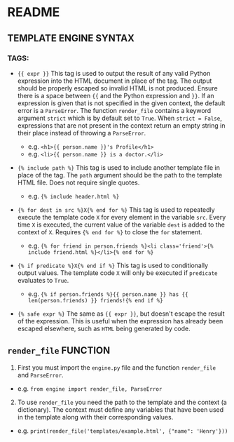 # README

## TEMPLATE ENGINE SYNTAX
### TAGS:

- `{{ expr }}` This tag is used to output the result of any valid Python expression into the HTML document in place of the tag. The output should be properly escaped so invalid HTML is not produced. Ensure there is a space between `{{` and the Python expression and `}}`. If an expression is given that is not specified in the given context, the default error is a `ParseError`. The function `render_file` contains a keyword argument `strict` which is by default set to `True`. When `strict = False`, expressions that are not present in the context return an empty string in their place instead of throwing a `ParseError`.
  - e.g. `<h1>{{ person.name }}'s Profile</h1>`
  - e.g. `<li>{{ person.name }} is a doctor.</li>`

- `{% include path %}` This tag is used to include another template file in place of the tag. The `path` argument should be the path to the template HTML file. Does not require single quotes.
  - e.g. `{% include header.html %}`

- `{% for dest in src %}X{% end for %}` This tag is used to repeatedly execute the template code `X` for every element in the variable `src`. Every time `X` is executed, the current value of the variable `dest` is added to the context of `X`. Requires `{% end for %}` to close the `for` statement.
  - e.g. `{% for friend in person.friends %}<li class='friend'>{% include friend.html %}</li>{% end for %}`

- `{% if predicate %}X{% end if %}` This tag is used to conditionally output values. The template code `X` will only be executed if `predicate` evaluates to `True`.
  - e.g. `{% if person.friends %}{{ person.name }} has {{ len(person.friends) }} friends!{% end if %}`

- `{% safe expr %}` The same as `{{ expr }}`, but doesn't escape the result of the expression. This is useful when the expression has already been escaped elsewhere, such as `HTML` being generated by code.




## `render_file` FUNCTION

1. First you must import the `engine.py` file and the function `render_file` and `ParseError`.
  - e.g. `from engine import render_file, ParseError`

2. To use `render_file` you need the path to the template and the context (a dictionary). The context must define any variables that have been used in the template along with their corresponding values.
  - e.g. `print(render_file('templates/example.html', {"name": 'Henry'}))`
